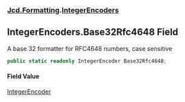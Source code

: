 ### [Jcd.Formatting](Jcd.Formatting.md 'Jcd.Formatting').[IntegerEncoders](Jcd.Formatting.IntegerEncoders.md 'Jcd.Formatting.IntegerEncoders')

## IntegerEncoders.Base32Rfc4648 Field

A base 32 formatter for RFC4648 numbers, case sensitive

```csharp
public static readonly IntegerEncoder Base32Rfc4648;
```

#### Field Value
[IntegerEncoder](Jcd.Formatting.IntegerEncoder.md 'Jcd.Formatting.IntegerEncoder')